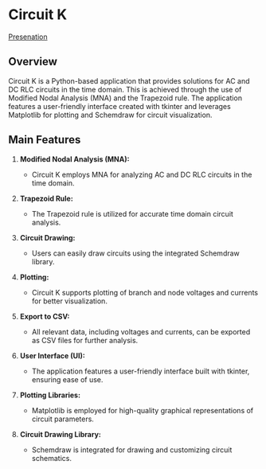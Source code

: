 # Circuit K

[Presenation](https://drive.google.com/file/d/1eQAyVKRvuDwLVdyVxhJGxN_QmtyWez5c/view?usp=sharing)

## Overview

Circuit K is a Python-based application that provides solutions for AC and DC RLC circuits in the time domain. This is achieved through the use of Modified Nodal Analysis (MNA) and the Trapezoid rule. The application features a user-friendly interface created with tkinter and leverages Matplotlib for plotting and Schemdraw for circuit visualization.

## Main Features

1. **Modified Nodal Analysis (MNA):**
   - Circuit K employs MNA for analyzing AC and DC RLC circuits in the time domain.

2. **Trapezoid Rule:**
   - The Trapezoid rule is utilized for accurate time domain circuit analysis.

3. **Circuit Drawing:**
   - Users can easily draw circuits using the integrated Schemdraw library.

4. **Plotting:**
   - Circuit K supports plotting of branch and node voltages and currents for better visualization.

5. **Export to CSV:**
   - All relevant data, including voltages and currents, can be exported as CSV files for further analysis.

6. **User Interface (UI):**
   - The application features a user-friendly interface built with tkinter, ensuring ease of use.

7. **Plotting Libraries:**
   - Matplotlib is employed for high-quality graphical representations of circuit parameters.

8. **Circuit Drawing Library:**
   - Schemdraw is integrated for drawing and customizing circuit schematics.


